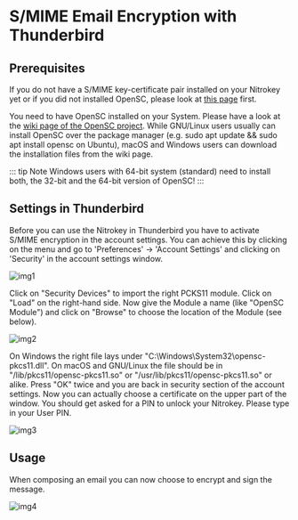 # S/MIME Email Encryption with Thunderbird

## Prerequisites

If you do not have a S/MIME key-certificate pair installed on your Nitrokey yet or if you did not installed OpenSC, please look at [this page](https://docs.nitrokey.com/pro/smime-email-encryption.html) first.

You need to have OpenSC installed on your System. Please have a look at the [wiki page of the OpenSC project](https://github.com/OpenSC/OpenSC/wiki). While GNU/Linux users usually can install OpenSC over the package manager (e.g. sudo apt update && sudo apt install opensc on Ubuntu), macOS and Windows users can download the installation files from the wiki page.


::: tip Note
Windows users with 64-bit system (standard) need to install both, the 32-bit and the 64-bit version of OpenSC!
:::

## Settings in Thunderbird

Before you can use the Nitrokey in Thunderbird you have to activate S/MIME encryption in the account settings. You can achieve this by clicking on the menu and go to 'Preferences' -> 'Account Settings' and clicking on 'Security' in the account settings window.

![img1](./images/smime-email-encryption-with-thunderbird/1.png)

Click on "Security Devices" to import the right PCKS11 module. Click on "Load" on the right-hand side. Now give the Module a name (like "OpenSC Module") and click on "Browse" to choose the location of the Module (see below).

![img2](./images/smime-email-encryption-with-thunderbird/2.png)

On Windows the right file lays under "C:\Windows\System32\opensc-pkcs11.dll".
On macOS and GNU/Linux the file should be in "/lib/pkcs11/opensc-pkcs11.so" or "/usr/lib/pkcs11/opensc-pkcs11.so" or alike. Press "OK" twice and you are back in security section of the account settings. Now you can actually choose a certificate on the upper part of the window. You should get asked for a PIN to unlock your Nitrokey. Please type in your User PIN.

![img3](./images/smime-email-encryption-with-thunderbird/3.png)

## Usage

When composing an email you can now choose to encrypt and sign the message.

![img4](./images/smime-email-encryption-with-thunderbird/4.png)